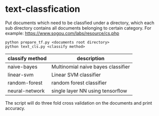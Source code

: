 # text-classfication

Put documents which need to be classfied under a directory, which each sub directory contains all documents belonging to certain category. For example: https://www.sogou.com/labs/resource/cs.php
```
python prepare_tf.py <documents root directory>
python text_cls.py <classify method>
```
| classify method | description |
| --------------- | ----------- |
| naive-bayes | Multinomial naive bayes classifier |
| linear-svm | Linear SVM classifier |
| random-forest | random forest classifier |
| neural-network | single layer NN using tensorflow |

The script will do three fold cross validation on the documents and print accuracy.
